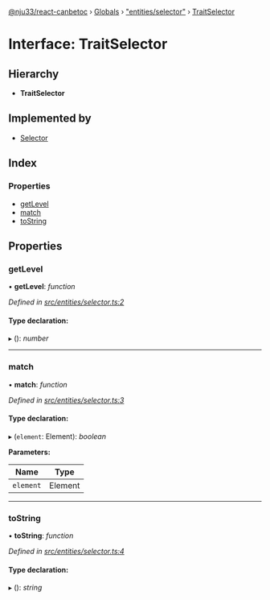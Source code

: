 [@nju33/react-canbetoc](../README.md) › [Globals](../globals.md) › ["entities/selector"](../modules/_entities_selector_.md) › [TraitSelector](_entities_selector_.traitselector.md)

# Interface: TraitSelector

## Hierarchy

* **TraitSelector**

## Implemented by

* [Selector](../classes/_entities_selector_.selector.md)

## Index

### Properties

* [getLevel](_entities_selector_.traitselector.md#getlevel)
* [match](_entities_selector_.traitselector.md#match)
* [toString](_entities_selector_.traitselector.md#tostring)

## Properties

###  getLevel

• **getLevel**: *function*

*Defined in [src/entities/selector.ts:2](https://github.com/nju33/react-canbetoc/blob/118b6f6/src/entities/selector.ts#L2)*

#### Type declaration:

▸ (): *number*

___

###  match

• **match**: *function*

*Defined in [src/entities/selector.ts:3](https://github.com/nju33/react-canbetoc/blob/118b6f6/src/entities/selector.ts#L3)*

#### Type declaration:

▸ (`element`: Element): *boolean*

**Parameters:**

Name | Type |
------ | ------ |
`element` | Element |

___

###  toString

• **toString**: *function*

*Defined in [src/entities/selector.ts:4](https://github.com/nju33/react-canbetoc/blob/118b6f6/src/entities/selector.ts#L4)*

#### Type declaration:

▸ (): *string*
